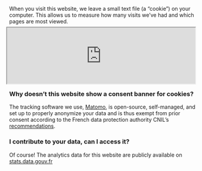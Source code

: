 When you visit this website, we leave a small text file (a “cookie”) on
your computer. This allows us to measure how many visits we’ve had and
which pages are most viewed.

<iframe src="https://stats.data.gouv.fr/index.php?module=CoreAdminHome&action=optOut&language={{ page.lang }}&backgroundColor=&fontColor=1a0d50&fontSize=&fontFamily=Avenir%20Next" style="height: 150px; width: 100%; margin: -8px" ></iframe>

### Why doesn’t this website show a consent banner for cookies?

The tracking software we use, [Matomo](https://www.matomo.org), is
open-source, self-managed, and set up to properly anonymize your data
and is thus exempt from prior consent according to the French data
protection authority CNIL’s [recommendations](https://www.cnil.fr/fr/solutions-pour-la-mesure-daudience).

### I contribute to your data, can I access it?

Of course! The analytics data for this website are publicly available
on [stats.data.gouv.fr](https://stats.data.gouv.fr/index.php?module=CoreHome&action=index&idSite=89&period=range&date=previous30)
